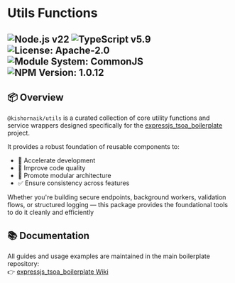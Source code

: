 # Utils Functions

## ![Node.js v22](https://img.shields.io/badge/Node.js-22.x-green.svg) ![TypeScript v5.9](https://img.shields.io/badge/TypeScript-5.9-blue.svg) ![License: Apache-2.0](https://img.shields.io/badge/License-Apache--2.0-yellow.svg) ![Module System: CommonJS](https://img.shields.io/badge/Module%20System-CommonJS-orange.svg) ![NPM Version: 1.0.12](https://img.shields.io/badge/NPM%20Version-1.0.12-purple.svg)

## 📦 Overview

`@kishornaik/utils` is a curated collection of core utility functions and service wrappers designed specifically for the [expressjs_tsoa_boilerplate](https://github.com/KishorNaik/expressjs_tsoa_boilerplate) project.

It provides a robust foundation of reusable components to:

- 🚀 Accelerate development
- 🧼 Improve code quality
- 🧩 Promote modular architecture
- ✅ Ensure consistency across features

Whether you're building secure endpoints, background workers, validation flows, or structured logging — this package provides the foundational tools to do it cleanly and efficiently

## 📚 **Documentation**

All guides and usage examples are maintained in the main boilerplate repository:  
👉 [expressjs_tsoa_boilerplate Wiki](https://github.com/KishorNaik/expressjs_tsoa_boilerplate)
